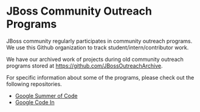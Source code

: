 # JBoss Community Outreach Programs

JBoss community regularly participates in community outreach programs. We use this Github organization to track student/intern/contributor work.

We have our archived work of projects during old community outreach programs stored at https://github.com/JBossOutreachArchive.

For specific information about some of the programs, please check out the following repositories.

- [Google Summer of Code](https://github.com/JBossOutreach/GSoC)
- [Google Code In](https://github.com/JBossOutreach/gci)
